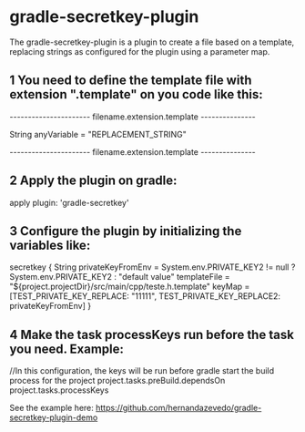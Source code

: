 # gradle-secretkey-plugin
The gradle-secretkey-plugin is a plugin to create a file based on a template, replacing strings as configured for the plugin using a parameter map.

## 1 You  need to define the template file with extension ".template" on you code like this:

---------------------- filename.extension.template ---------------

String anyVariable = "REPLACEMENT_STRING"

---------------------- filename.extension.template ---------------

## 2 Apply the plugin on gradle:
apply plugin: 'gradle-secretkey'

## 3 Configure the plugin by initializing the variables like: 

secretkey {
    String privateKeyFromEnv = System.env.PRIVATE_KEY2 != null ? System.env.PRIVATE_KEY2 : "default value"
    templateFile = "${project.projectDir}/src/main/cpp/teste.h.template"
    keyMap = [TEST_PRIVATE_KEY_REPLACE: "11111", TEST_PRIVATE_KEY_REPLACE2: privateKeyFromEnv]
}

## 4 Make the task processKeys run before the task you need. Example: 

//In this configuration, the keys will be  run before gradle start the build process for the project
project.tasks.preBuild.dependsOn project.tasks.processKeys

See the example here: https://github.com/hernandazevedo/gradle-secretkey-plugin-demo
